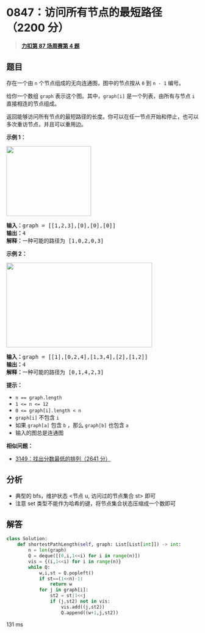 # 0847：访问所有节点的最短路径（2200 分）


> <u>**[力扣第 87 场周赛第 4 题](https://leetcode.cn/problems/shortest-path-visiting-all-nodes/)**</u>

## 题目

<p>存在一个由 <code>n</code> 个节点组成的无向连通图，图中的节点按从 <code>0</code> 到 <code>n - 1</code> 编号。</p>

<p>给你一个数组 <code>graph</code> 表示这个图。其中，<code>graph[i]</code> 是一个列表，由所有与节点 <code>i</code> 直接相连的节点组成。</p>

<p>返回能够访问所有节点的最短路径的长度。你可以在任一节点开始和停止，也可以多次重访节点，并且可以重用边。</p>



<ol>
</ol>

<p><strong>示例 1：</strong></p>
<img alt="" src="https://assets.leetcode.com/uploads/2021/05/12/shortest1-graph.jpg" style="width: 222px; height: 183px;" />
<pre>
<strong>输入：</strong>graph = [[1,2,3],[0],[0],[0]]
<strong>输出：</strong>4
<strong>解释：</strong>一种可能的路径为 [1,0,2,0,3]</pre>

<p><strong>示例 2：</strong></p>

<p><img alt="" src="https://assets.leetcode.com/uploads/2021/05/12/shortest2-graph.jpg" style="width: 382px; height: 222px;" /></p>

<pre>
<strong>输入：</strong>graph = [[1],[0,2,4],[1,3,4],[2],[1,2]]
<strong>输出：</strong>4
<strong>解释：</strong>一种可能的路径为 [0,1,4,2,3]
</pre>



<p><strong>提示：</strong></p>

<ul>
<li><code>n == graph.length</code></li>
<li><code>1 &lt;= n &lt;= 12</code></li>
<li><code>0 &lt;= graph[i].length &lt; n</code></li>
<li><code>graph[i]</code> 不包含 <code>i</code></li>
<li>如果 <code>graph[a]</code> 包含 <code>b</code> ，那么 <code>graph[b]</code> 也包含 <code>a</code></li>
<li>输入的图总是连通图</li>
</ul>


**相似问题：**
- [3149：找出分数最低的排列（2641 分）](/leetcode/3149)


## 分析

- 典型的 bfs，维护状态 <节点 u, 访问过的节点集合 st> 即可
- 注意 set 类型不能作为哈希的键，将节点集合状态压缩成一个数即可

## 解答

```python
class Solution:
    def shortestPathLength(self, graph: List[List[int]]) -> int:
        n = len(graph)
        Q = deque([(0,i,1<<i) for i in range(n)])
        vis = {(i,1<<i) for i in range(n)}
        while Q:
            w,i,st = Q.popleft()
            if st==(1<<n)-1:
                return w
            for j in graph[i]:
                st2 = st|1<<j
                if (j,st2) not in vis:
                    vis.add((j,st2))
                    Q.append((w+1,j,st2))
```
131 ms


